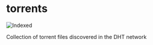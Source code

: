torrents 
========
![Indexed](https://img.shields.io/badge/indexed-177853-blue)

Collection of torrent files discovered in the DHT network
